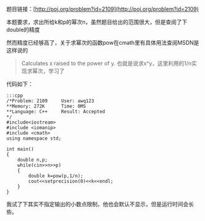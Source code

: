 <!--
.. title: POJ 2109 Power of Cryptography C++版
.. slug: poj-2109
.. date: 2013-04-07T04:51:38+08:00
.. tags:
.. link:
.. description:
.. type: text
-->

题目链接：[http://poj.org/problem?id=2109](http://poj.org/problem?id=2109)

本题要求，求出所给k和p的幂次n，虽然题目给出的范围很大，但是查阅了下double的精度

然而精度已经够高了，关于求幂次的函数pow在cmath里有具体用法查阅MSDN是这样说的
>Calculates x raised to the power of y.
也就是说求x^y，这里利用的1/n实现求幂次，学习了

代码如下：

	:::cpp
	/*Problem: 2109		User: awq123
	**Memory: 272K		Time: 0MS
	**Language: C++		Result: Accepted
	*/
	#include<iostream>
	#include <iomanip>
	#include <cmath>
	using namespace std;

	int main()
	{
		double n,p;
		while(cin>>n>>p)
		{
			double k=pow(p,1/n);
			cout<<setprecision(0)<<k<<endl;
		}
	}


我试了下其实不指定输出的小数点限制，他也会默认不显示，但是运行时间会长些。